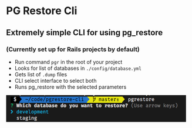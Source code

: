 # PG Restore Cli

## Extremely simple CLI for using pg_restore
### (Currently set up for Rails projects by default)

- Run command `pgr` in the root of your project
- Looks for list of databases in `./config/database.yml`
- Gets list of `.dump` files
- CLI select interface to select both
- Runs pg_restore with the selected parameters

![example photo](https://raw.githubusercontent.com/mattfwood/pgrestore-cli/master/screenshot.png)